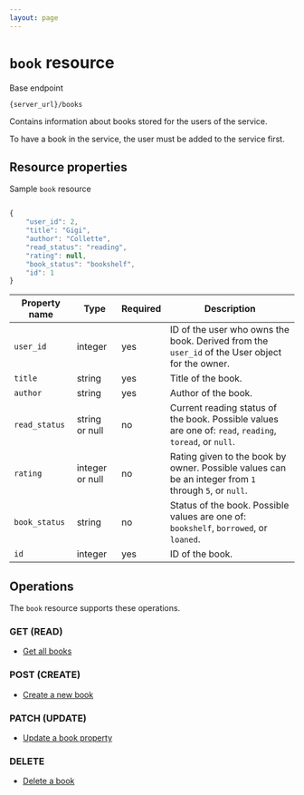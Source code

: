 ```yaml
---
layout: page
---
```

# `book` resource

Base endpoint

```shell
{server_url}/books
```

Contains information about books stored for the users of the service.

To have a book in the service, the user must be added to
the service first.

## Resource properties

Sample `book` resource

```js

{
    "user_id": 2,
    "title": "Gigi",
    "author": "Collette",
    "read_status": "reading",
    "rating": null,
    "book_status": "bookshelf",
    "id": 1 
}
```

| Property name | Type | Required | Description |
| ------------- | ----------- | ----------- | ---|
| `user_id` | integer | yes | ID of the user who owns the book. Derived from the `user_id` of the User object for the owner. |
| `title` | string | yes | Title of the book. |
| `author` | string | yes | Author of the book. |
| `read_status` | string or null | no | Current reading status of the book. Possible values are one of: `read`, `reading`, `toread`, or `null`.  | 
| `rating` | integer or null | no  | Rating given to the book by owner. Possible values can be an integer from `1` through `5`, or `null`. | 
| `book_status` | string | no | Status of the book. Possible values are one of: `bookshelf`, `borrowed`, or `loaned`. |
| `id` | integer | yes | ID of the book. |

## Operations

The `book` resource supports these operations.

### GET (READ)

* [Get all books](books-get-all-books.md)

### POST (CREATE)

* [Create a new book](books-create-a-new-book.md)

### PATCH (UPDATE)

* [Update a book property](books-update-a-book-property.md)

### DELETE

* [Delete a book](books-delete-book.md)